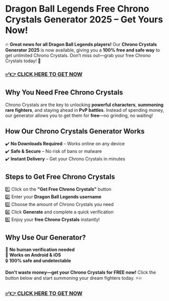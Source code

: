 # **Dragon Ball Legends Free Chrono Crystals Generator 2025 – Get Yours Now!**  

🔥 **Great news for all Dragon Ball Legends players!** Our **Chrono Crystals Generator 2025** is now available, giving you a **100% free and safe way** to get unlimited Chrono Crystals. Don’t miss out—grab your free Chrono Crystals today! 🚀  

### [✅👉 CLICK HERE TO GET NOW](https://justfree.xyz/dragonball/legends/)

## **Why You Need Free Chrono Crystals**  
Chrono Crystals are the key to unlocking **powerful characters**, **summoning rare fighters**, and staying ahead in **PvP battles**. Instead of spending money, our generator allows you to get them for **free**—no grinding, no waiting!  

## **How Our Chrono Crystals Generator Works**  
✔️ **No Downloads Required** – Works online on any device  
✔️ **Safe & Secure** – No risk of bans or malware  
✔️ **Instant Delivery** – Get your Chrono Crystals in minutes  

## **Steps to Get Free Chrono Crystals**  
1️⃣ Click on the **"Get Free Chrono Crystals"** button  
2️⃣ Enter your **Dragon Ball Legends username**  
3️⃣ Choose the amount of Chrono Crystals you need  
4️⃣ Click **Generate** and complete a quick verification  
5️⃣ Enjoy your **free Chrono Crystals** instantly!  

## **Why Use Our Generator?**  
🚀 **No human verification needed**  
💎 **Works on Android & iOS**  
🔒 **100% safe and undetectable**  

**Don't waste money—get your Chrono Crystals for FREE now!** Click the button below and start summoning your dream fighters today. ⚡🔥  
### [✅👉 CLICK HERE TO GET NOW](https://justfree.xyz/dragonball/legends/)
